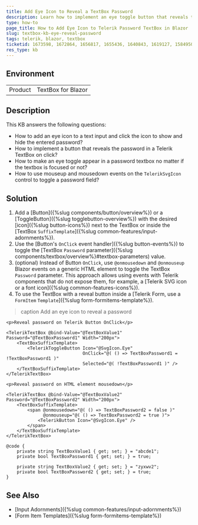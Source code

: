 ```yaml
---
title: Add Eye Icon to Reveal a TextBox Password
description: Learn how to implement an eye toggle button that reveals the typed password in a Telerik TextBox for Blazor.
type: how-to
page_title: How to Add Eye Icon to Telerik Password TextBox in Blazor
slug: textbox-kb-eye-reveal-password
tags: telerik, blazor, textbox
ticketid: 1673598, 1672864, 1656817, 1655436, 1640843, 1619127, 1584950
res_type: kb
---
```


## Environment

<table>
    <tbody>
        <tr>
            <td>Product</td>
            <td>TextBox for Blazor</td>
        </tr>
    </tbody>
</table>

## Description

This KB answers the following questions:

* How to add an eye icon to a text input and click the icon to show and hide the entered password?
* How to implement a button that reveals the password in a Telerik TextBox on click?
* How to make an eye toggle appear in a password textbox no matter if the textbox is focused or not?
* How to use mouseup and mousedown events on the `TelerikSvgIcon` control to toggle a password field?

## Solution

1. Add a [Button]({%slug components/button/overview%}) or a [ToggleButton]({%slug togglebutton-overview%}) with the desired [icon]({%slug button-icons%}) next to the TextBox or inside the [TextBox `SuffixTemplate`]({%slug common-features/input-adornments%}).
1. Use the [Button's `OnClick` event handler]({%slug button-events%}) to toggle the [TextBox `Password` parameter]({%slug components/textbox/overview%}#textbox-parameters) value.
1. (optional) Instead of Button `OnClick`, use `@onmousedown` and `@onmouseup` Blazor events on a generic HTML element to toggle the TextBox `Password` parameter. This approach allows using events with Telerik components that do not expose them, for example, a [Telerik SVG icon or a font icon]({%slug common-features-icons%}).
1. To use the TextBox with a reveal button inside a [Telerik Form, use a `FormItem` `Template`]({%slug form-formitems-template%}).

>caption Add an eye icon to reveal a password

````RAZOR
<p>Reveal password on Telerik Button OnClick</p>

<TelerikTextBox @bind-Value="@TextBoxValue1" Password="@TextBoxPassword1" Width="200px">
    <TextBoxSuffixTemplate>
        <TelerikToggleButton Icon="@SvgIcon.Eye"
                             OnClick="@( () => TextBoxPassword1 = !TextBoxPassword1 )"
                             Selected="@( !TextBoxPassword1 )" />
    </TextBoxSuffixTemplate>
</TelerikTextBox>

<p>Reveal password on HTML element mousedown</p>

<TelerikTextBox @bind-Value="@TextBoxValue2" Password="@TextBoxPassword2" Width="200px">
    <TextBoxSuffixTemplate>
        <span @onmousedown="@( () => TextBoxPassword2 = false )"
              @onmouseup="@( () => TextBoxPassword2 = true )">
            <TelerikButton Icon="@SvgIcon.Eye" />
        </span>
    </TextBoxSuffixTemplate>
</TelerikTextBox>

@code {
    private string TextBoxValue1 { get; set; } = "abcde1";
    private bool TextBoxPassword1 { get; set; } = true;

    private string TextBoxValue2 { get; set; } = "zyxwv2";
    private bool TextBoxPassword2 { get; set; } = true;
}
````

## See Also

* [Input Adornments]({%slug common-features/input-adornments%})
* [Form Item Templates]({%slug form-formitems-template%})